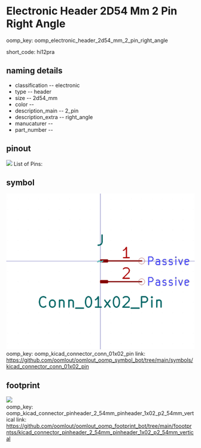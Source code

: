 # Electronic Header 2D54 Mm 2 Pin Right Angle
oomp_key: oomp_electronic_header_2d54_mm_2_pin_right_angle  

short_code: hi12pra
## naming details
* classification -- electronic
* type -- header
* size -- 2d54_mm
* color -- 
* description_main -- 2_pin
* description_extra -- right_angle
* manucaturer -- 
* part_number -- 
## pinout
![](working_pinout_600.png)
List of Pins:

## symbol

![](symbol/0/working/working_600.png)  
oomp_key: oomp_kicad_connector_conn_01x02_pin
link: https://github.com/oomlout/oomlout_oomp_symbol_bot/tree/main/symbols/kicad_connector_conn_01x02_pin


## footprint

![](footprint/0/working/working_600.png)  
oomp_key: oomp_kicad_connector_pinheader_2_54mm_pinheader_1x02_p2_54mm_vertical
link: https://github.com/oomlout/oomlout_oomp_footprint_bot/tree/main/foootprntss/kicad_connector_pinheader_2_54mm_pinheader_1x02_p2_54mm_vertical
